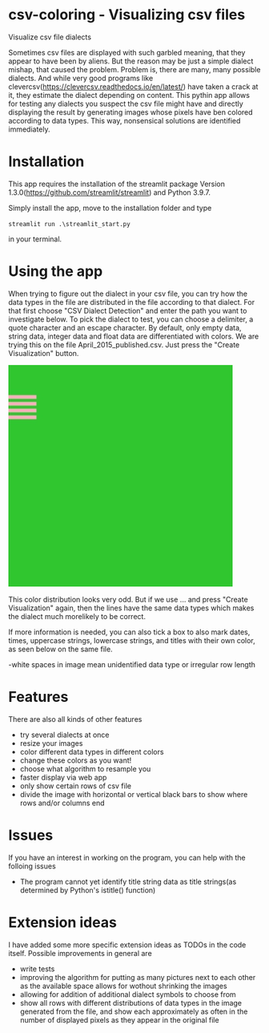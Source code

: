 # csv-coloring - Visualizing csv files
Visualize csv file dialects

Sometimes csv files are displayed with such garbled meaning, that they appear to have been by aliens. But the reason may be just a simple dialect mishap, that caused the problem. Problem is, there are many, many possible dialects. And while very good programs like clevercsv(https://clevercsv.readthedocs.io/en/latest/) have taken a crack at it, they estimate the dialect depending on content. This pythin app allows for testing any dialects you suspect the csv file might have and directly displaying the result by generating images whose pixels have ben colored according to data types. This way, nonsensical solutions are identified immediately.

# Installation
This app requires the installation of the streamlit package Version 1.3.0(https://github.com/streamlit/streamlit) and Python 3.9.7.

Simply install the app, move to the installation folder and type 

`streamlit run .\streamlit_start.py`

in your terminal.

# Using the app
When trying to figure out the dialect in your csv file, you can try how the data types in the file are distributed in the file according to that dialect. For that first choose "CSV Dialect Detection" and enter the path you want to investigate below. To pick the dialect to test, you can choose a delimiter, a quote character and an escape character. By default, only empty data, string data, integer data and float data are differentiated with colors. We are trying this on the file April_2015_published.csv. Just press the "Create Visualization" button.

![](https://github.com/HPI-Information-Systems/csv-coloring/blob/main/images/wrong_coloring.PNG)

This color distribution looks very odd. But if we use ... and press "Create Visualization" again, then the lines  have the same data types which makes the dialect much morelikely to be correct.

If more information is needed, you can also tick a box to also mark dates, times, uppercase strings, lowercase strings, and  titles with their own color, as seen below on the same file.

-white spaces in image mean unidentified data type or irregular row length

# Features
There are also all kinds of other  features

- try several dialects at once
- resize your images
- color different data types in different colors
- change these colors as you want!
- choose what algorithm to resample you
- faster display via web app
- only show certain rows of csv file
- divide the image with horizontal or vertical black bars to show where rows and/or columns end

# Issues
If you have an interest in working on the program, you can help with the folloing issues

- The program cannot yet identify title string data as title strings(as determined by Python's istitle() function)


# Extension ideas
I have added some more specific extension ideas as TODOs in the code itself. Possible improvements in general are

- write tests
- improving the algorithm for putting as many pictures next to each other as the available space allows for wothout shrinking the images
- allowing for addition of additional dialect symbols to choose from 
- show all rows with different distributions of data types in the image generated from the file, and show each approximately as often in the number of displayed pixels as they appear in the original file


